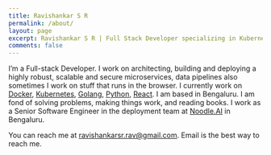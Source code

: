 ```yaml
---
title: Ravishankar S R 
permalink: /about/
layout: page
excerpt: Ravishankar S R | Full Stack Developer specializing in Kubernetes, Docker, Golang, Python, React, Vue.
comments: false
---
```


I’m a Full-stack Developer. I work on architecting, building and deploying a highly robust, scalable and secure microservices, data pipelines also sometimes I work on stuff that runs in the browser. I currently work on [Docker](https://docker.com), [Kubernetes](https://kubernetes.io), [Golang](https://golang.org/), [Python](https://www.python.org/), [React](https://reactjs.org/). I am based in Bengaluru. I am fond of solving problems, making things work, and reading books. I work as a Senior Software Engineer in the deployment team at  <a class="about-me-link" href="https://noodle.ai"  target="_blank">Noodle.AI</a> in Bengaluru.

You can reach me at <a class="link" href="mailto:ravishankarsr.rav@gmail.com">ravishankarsr.rav@gmail.com</a>. Email is the best way to reach me.
